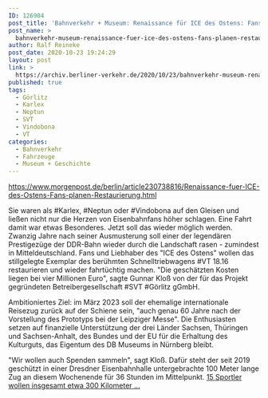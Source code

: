 ```yaml
---
ID: 126904
post_title: 'Bahnverkehr + Museum: Renaissance für ICE des Ostens: Fans planen Restaurierung, aus Berliner Morgenpost'
post_name: >
  bahnverkehr-museum-renaissance-fuer-ice-des-ostens-fans-planen-restaurierung-aus-berliner-morgenpost
author: Ralf Reineke
post_date: 2020-10-23 19:24:29
layout: post
link: >
  https://archiv.berliner-verkehr.de/2020/10/23/bahnverkehr-museum-renaissance-fuer-ice-des-ostens-fans-planen-restaurierung-aus-berliner-morgenpost/
published: true
tags:
  - Görlitz
  - Karlex
  - Neptun
  - SVT
  - Vindobona
  - VT
categories:
  - Bahnverkehr
  - Fahrzeuge
  - Museum + Geschichte
---
```

https://www.morgenpost.de/berlin/article230738816/Renaissance-fuer-ICE-des-Ostens-Fans-planen-Restaurierung.html

Sie waren als #Karlex, #Neptun oder #Vindobona auf den Gleisen und ließen nicht nur die Herzen von Eisenbahnfans höher schlagen. Eine Fahrt damit war etwas Besonderes. Jetzt soll das wieder möglich werden.
Zwanzig Jahre nach seiner Ausmusterung soll einer der legendären Prestigezüge der DDR-Bahn wieder durch die Landschaft rasen - zumindest in Mitteldeutschland. Fans und Liebhaber des "ICE des Ostens" wollen das stillgelegte Exemplar des berühmten Schnelltriebwagens #VT 18.16 restaurieren und wieder fahrtüchtig machen. "Die geschätzten Kosten liegen bei vier Millionen Euro", sagte Gunnar Kloß von der für das Projekt gegründeten Betreibergesellschaft #SVT #Görlitz gGmbH.

Ambitioniertes Ziel: im März 2023 soll der ehemalige internationale Reisezug zurück auf der Schiene sein, "auch genau 60 Jahre nach der Vorstellung des Prototyps bei der Leipziger Messe". Die Enthusiasten setzen auf finanzielle Unterstützung der drei Länder Sachsen, Thüringen und Sachsen-Anhalt, des Bundes und der EU für die Erhaltung des Kulturguts, das Eigentum des DB Museums in Nürnberg bleibt.

"Wir wollen auch Spenden sammeln", sagt Kloß. Dafür steht der seit 2019 geschützt in einer Dresdner Eisenbahnhalle untergebrachte 100 Meter lange Zug an diesem Wochenende für 36 Stunden im Mittelpunkt. <a href="https://www.morgenpost.de/berlin/article230738816/Renaissance-fuer-ICE-des-Ostens-Fans-planen-Restaurierung.html">15 Sportler wollen insgesamt etwa 300 Kilometer ...</a>